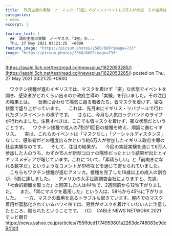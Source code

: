 ```yaml
---
title:  政府主催の実験　ノーマスク、「3密」のダンスイベントに6万人が参加　その結果は？ 
categories:
- news
excerpt: |
  
feature_text: |
  ##  政府主催の実験　ノーマスク、「3密」の...
  Thu, 27 May 2021 03:21:25  +0900
feature_image: "https://picsum.photos/2560/600?image=733"
image: "https://picsum.photos/2560/600?image=733"
---
```


[https://asahi.5ch.net/test/read.cgi/newsplus/1622053285/](https://asahi.5ch.net/test/read.cgi/newsplus/1622053285/)
posted on Thu, 27 May 2021 03:21:25  +0900

<!--more-->

　ワクチン接種が進むイギリスでは、マスクを着けず「密」な状態でイベントを開き、感染者がどれくらい出るのか政府主導の「実験」を行いました。その注目の結果とは。 　音楽に合わせて陽気に踊る若者たち。皆マスクを着けず、密な状態で盛り上がっています。 　これは、先月末にイギリス・リバプールで行われたダンスイベントの様子です。 　さらに、今月も人気ロックバンドのライブが行われました。注目すべきは、ここでも皆マスクを着けず、密な状態だということです。 　ワクチン接種で成人の7割が1回目の接種を終え、順調に進むイギリス。 　実は、これらのイベントは「マスクなし」「ソーシャルディスタンス」なしで、感染者がどの程度出るかという約6万人が参加したイギリス政府主導の社会実験なのです。 　そして、注目の結果が。 　今回の実証実験を通じて6万人参加した人のうち、わずか15人が新型コロナの陽性だったという結果が出たとイギリスメディアが報じています。これについて、「素晴らしい」と「前向きになれる数字だ」というようなコメントがSNSなどを通じて寄せられていました。 　こちらもワクチン接種が進むアメリカ。接種を完了した18歳以上の成人の割合が、5割に達しました。 　アメリカの大手世論調査会社によりますと、先週、「社会的距離を取った」と回答した人は44％で、2週間前から12％下がりました。 　また、「常にマスクを着用した」という人は、58％から45％に下がりました。 　一方、マスクの着用を巡るトラブルも起きています。屋内でのマスク着用が義務化されているハワイ州では、男性がマスクを着けていない人に注意したところ、殴られたということです。 （C）　CABLE NEWS NETWORK 2021 テレビ朝日 https://news.yahoo.co.jp/articles/755ffdcd1774959801a2263dc746083e9dc941d4
